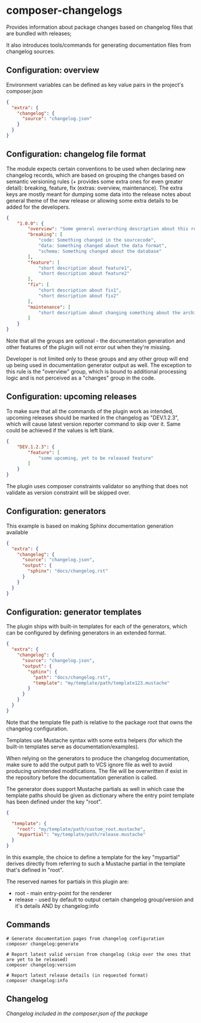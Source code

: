 # composer-changelogs

Provides information about package changes based on changelog files that are bundled with releases; 

It also introduces tools/commands for generating documentation files from changelog sources.

## Configuration: overview

Environment variables can be defined as key value pairs in the project's composer.json

```json
{
  "extra": {
    "changelog": {
      "source": "changelog.json"
    }
  }
}
```

## Configuration: changelog file format

The module expects certain conventions to be used when declaring new changelog records, which are based
on grouping the changes based on semantic versioning rules (+ provides some extra ones for even greater 
detail): breaking, feature, fix (extras: overview, maintenance). The extra keys are mostly meant for dumping
some data into the release notes about general theme of the new release or allowing some extra details to be 
added for the developers.

```json
{
    "1.0.0": {
        "overview": "Some general overarching description about this release; Can be declared as a list",
        "breaking": [
            "code: Something changed in the sourcecode",
            "data: Something changed about the data format",
            "schema: Something changed about the database"
        ],
        "feature": [
            "short description about feature1",
            "short description about feature2"
        ],
        "fix": [
            "short description about fix1",
            "short description about fix2"
        ],
        "maintenance": [
            "short description about changing something about the architecture, etc"
        ]
    }
}
```

Note that all the groups are optional - the documentation generation and other features of the plugin 
will not error out when they're missing.

Developer is not limited only to these groups and any other group will end up being used in documentation 
generator output as well. The exception to this rule is the "overview" group, which is bound to additional
processing logic and is not perceived as a "changes" group in the code. 

## Configuration: upcoming releases

To make sure that all the commands of the plugin work as intended, upcoming releases should be marked in
the changelog as "DEV.1.2.3", which will cause latest version reporter command to skip over it. Same could be
achieved if the values is left blank.

 ```json
 {
     "DEV.1.2.3": {
         "feature": [
             "some upcoming, yet to be released feature"
         ]
     }
 }
 ```
 
 The plugin uses composer constraints validator so anything that does not validate as version constraint
 will be skipped over.

## Configuration: generators

This example is based on making Sphinx documentation generation available

```json
{
  "extra": {
    "changelog": {
      "source": "changelog.json",
      "output": {
        "sphinx": "docs/changelog.rst"
      }
    }
  }
}
```

## Configuration: generator templates

The plugin ships with built-in templates for each of the generators, which can be configured by defining 
generators in an extended format.

```json
{
  "extra": {
    "changelog": {
      "source": "changelog.json",
      "output": {
        "sphinx": {
          "path": "docs/changelog.rst",
          "template": "my/template/path/template123.mustache"
        }
      }
    }
  }
}
```

Note that the template file path is relative to the package root that owns the changelog configuration.

Templates use Mustache syntax with some extra helpers (for which the built-in templates serve as 
documentation/examples).  

When relying on the generators to produce the changelog documentation, make sure to add the output path to 
VCS ignore file as well to avoid producing unintended modifications. The file will be overwritten if exist 
in the repository before the documentation generation is called.

The generator does support Mustache partials as well in which case the template paths should be given as 
dictionary where the entry point template has been defined under the key "root".

 ```json
 {
 
   "template": {
     "root": "my/template/path/custom_root.mustache",
     "mypartial": "my/template/path/release.mustache"
   }
 }
 ```

In this example, the choice to define a template for the key "mypartial" derives directly from referring to
such a Mustache partial in the template that's defined in "root". 

The reserved names for partials in this plugin are:

* root - main entry-point for the renderer
* release - used by default to output certain changelog group/version and it's details AND by changelog:info

## Commands

```shell
# Generate documentation pages from changelog configuration
composer changelog:generate 

# Report latest valid version from changelog (skip over the ones that are yet to be released)
composer changelog:version

# Report latest release details (in requested format)
composer changelog:info
```

## Changelog 

_Changelog included in the composer.json of the package_
